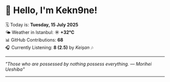 # 👋 Hello, I'm Kekn9ne!

🗓️ Today is: **Tuesday, 15 July 2025**  
🌤️ Weather in Istanbul: **☀️   +32°C**  
📊 GitHub Contributions: **68**  
🎧 Currently Listening: **8 (2.5)** by *Keişan* 🎶

---

_"Those who are possessed by nothing possess everything. — *Morihei Ueshiba*"_

---
